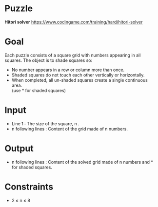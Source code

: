 # Puzzle
**Hitori solver** https://www.codingame.com/training/hard/hitori-solver

# Goal
Each puzzle consists of a square grid with numbers appearing in all squares. The object is to shade squares so:  
- No number appears in a row or column more than once.
- Shaded squares do not touch each other vertically or horizontally.
- When completed, all un-shaded squares create a single continuous area.  
(use * for shaded squares)

# Input
* Line 1 : The size of the square, n .
* n following lines : Content of the grid made of n numbers.

# Output
* n following lines : Content of the solved grid made of n numbers and * for shaded squares.

# Constraints
* 2 ≤ n ≤ 8
